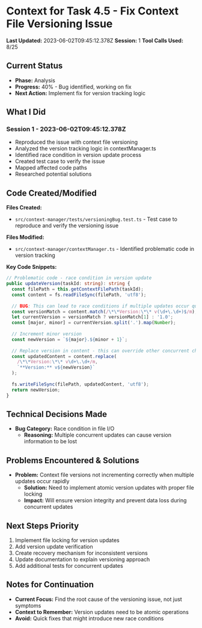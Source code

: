 # Context for Task 4.5 - Fix Context File Versioning Issue

**Last Updated:** 2023-06-02T09:45:12.378Z
**Session:** 1
**Tool Calls Used:** 8/25

## Current Status
- **Phase:** Analysis
- **Progress:** 40% - Bug identified, working on fix
- **Next Action:** Implement fix for version tracking logic

## What I Did
### Session 1 - 2023-06-02T09:45:12.378Z
- Reproduced the issue with context file versioning
- Analyzed the version tracking logic in contextManager.ts
- Identified race condition in version update process
- Created test case to verify the issue
- Mapped affected code paths
- Researched potential solutions

## Code Created/Modified
**Files Created:**
- `src/context-manager/tests/versioningBug.test.ts` - Test case to reproduce and verify the versioning issue

**Files Modified:**
- `src/context-manager/contextManager.ts` - Identified problematic code in version tracking

**Key Code Snippets:**
```typescript
// Problematic code - race condition in version update
public updateVersion(taskId: string): string {
  const filePath = this.getContextFilePath(taskId);
  const content = fs.readFileSync(filePath, 'utf8');
  
  // BUG: This can lead to race conditions if multiple updates occur quickly
  const versionMatch = content.match(/\*\*Version:\*\* v(\d+\.\d+)$/m);
  let currentVersion = versionMatch ? versionMatch[1] : '1.0';
  const [major, minor] = currentVersion.split('.').map(Number);
  
  // Increment minor version
  const newVersion = `${major}.${minor + 1}`;
  
  // Replace version in content - this can override other concurrent changes
  const updatedContent = content.replace(
    /\*\*Version:\*\* v\d+\.\d+/m,
    `**Version:** v${newVersion}`
  );
  
  fs.writeFileSync(filePath, updatedContent, 'utf8');
  return newVersion;
}
```

## Technical Decisions Made
- **Bug Category:** Race condition in file I/O
  - **Reasoning:** Multiple concurrent updates can cause version information to be lost

## Problems Encountered & Solutions
- **Problem:** Context file versions not incrementing correctly when multiple updates occur rapidly
  - **Solution:** Need to implement atomic version updates with proper file locking
  - **Impact:** Will ensure version integrity and prevent data loss during concurrent updates

## Next Steps Priority
1. Implement file locking for version updates
2. Add version update verification
3. Create recovery mechanism for inconsistent versions
4. Update documentation to explain versioning approach
5. Add additional tests for concurrent updates

## Notes for Continuation
- **Current Focus:** Find the root cause of the versioning issue, not just symptoms
- **Context to Remember:** Version updates need to be atomic operations
- **Avoid:** Quick fixes that might introduce new race conditions 
